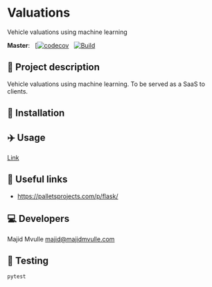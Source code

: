 # Valuations
Vehicle valuations using machine learning

**Master**:    &nbsp;&nbsp;[[![codecov](https://codecov.io/gh/majidmvulle/valuations-flask/branch/master/graph/badge.svg?token=KGAYy2Ub0W)](https://codecov.io/gh/majidmvulle/valuations-flask) &nbsp;&nbsp;[![Build](https://codebuild.us-east-2.amazonaws.com/badges?uuid=eyJlbmNyeXB0ZWREYXRhIjoiWnBqODhSSDBqMVF1bkRSMzYvUnNDOWYralhuVld6YThSd1djVTBTQ1MzRXJxMzFuM09aUzRuaU5KN2hienpXUXJFYUF5a2JvQ0hhQjVkU21pR0RyczRVPSIsIml2UGFyYW1ldGVyU3BlYyI6IjErZE1qUkhFVVpDWWY1YmIiLCJtYXRlcmlhbFNldFNlcmlhbCI6MX0%3D&branch=master)](https://us-east-2.console.aws.amazon.com/codesuite/codebuild/projects/cykel-laravel-production/)

## 📖 Project description

Vehicle valuations using machine learning. To be served as a SaaS to clients.

## 🔧 Installation


## ✈️ Usage

[Link](https://github.com/majidmvulle/valuations-flask/blob/master/docs/valuations.md)


## 🔗 Useful links

- https://palletsprojects.com/p/flask/

## 💻 Developers

Majid Mvulle <majid@majidmvulle.com>

## 🧪 Testing <a name="testing"></a>

```python
pytest
```
